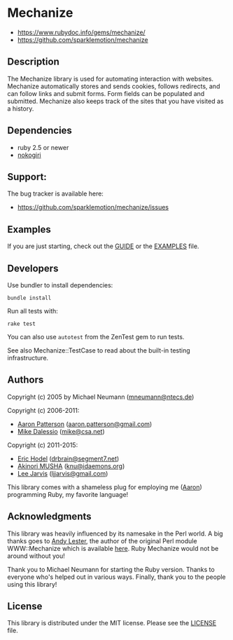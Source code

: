 # Mechanize

* https://www.rubydoc.info/gems/mechanize/
* https://github.com/sparklemotion/mechanize

## Description

The Mechanize library is used for automating interaction with websites. Mechanize automatically stores and sends cookies, follows redirects, and can follow links and submit forms.  Form fields can be populated and submitted. Mechanize also keeps track of the sites that you have visited as a history.

## Dependencies

* ruby 2.5 or newer
* [nokogiri](https://github.com/sparklemotion/nokogiri)

## Support:

The bug tracker is available here:

* https://github.com/sparklemotion/mechanize/issues

## Examples

If you are just starting, check out the [GUIDE](http://docs.seattlerb.org/mechanize/GUIDE_rdoc.html) or the [EXAMPLES](http://docs.seattlerb.org/mechanize/EXAMPLES_rdoc.html) file.

## Developers

Use bundler to install dependencies:

```
bundle install
```

Run all tests with:

```
rake test
```

You can also use `autotest` from the ZenTest gem to run tests.

See also Mechanize::TestCase to read about the built-in testing infrastructure.

## Authors

Copyright (c) 2005 by Michael Neumann (mneumann@ntecs.de)

Copyright (c) 2006-2011:

* [Aaron Patterson](http://tenderlovemaking.com) (aaron.patterson@gmail.com)
* [Mike Dalessio](http://mike.daless.io) (mike@csa.net)

Copyright (c) 2011-2015:

* [Eric Hodel](http://blog.segment7.net) (drbrain@segment7.net)
* [Akinori MUSHA](http://blog.akinori.org) (knu@idaemons.org)
* [Lee Jarvis](http://twitter.com/lee_jarvis) (ljjarvis@gmail.com)

This library comes with a shameless plug for employing me ([Aaron](http://tenderlovemaking.com/)) programming Ruby, my favorite language!

## Acknowledgments

This library was heavily influenced by its namesake in the Perl world.  A big
thanks goes to [Andy Lester](http://petdance.com), the author of the original Perl module WWW::Mechanize which is available [here](http://search.cpan.org/dist/WWW-Mechanize/). Ruby Mechanize would not be around without you!

Thank you to Michael Neumann for starting the Ruby version. Thanks to everyone who's helped out in various ways. Finally, thank you to the people using this library!

## License

This library is distributed under the MIT license. Please see the [LICENSE](http://docs.seattlerb.org/mechanize/LICENSE_rdoc.html) file.


